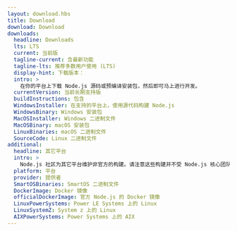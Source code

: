 ```yaml
---
layout: download.hbs
title: Download
download: Download
downloads:
  headline: Downloads
  lts: LTS
  current: 当前版
  tagline-current: 含最新功能
  tagline-lts: 推荐多数用户使用 (LTS)
  display-hint: 下载版本：
  intro: >
    在你的平台上下载 Node.js 源码或预编译安装包，然后即可马上进行开发。
  currentVersion: 当前长期支持版
  buildInstructions: 包含
  WindowsInstaller: 在支持的平台上，使用源代码构建 Node.js
  WindowsBinary: Windows 安装包
  MacOSInstaller: Windows 二进制文件
  MacOSBinary: macOS 安装包
  LinuxBinaries: macOS 二进制文件
  SourceCode: Linux 二进制文件
additional:
  headline: 其它平台
  intro: >
    Node.js 社区为其它平台维护非官方的构建。请注意这些构建并不受 Node.js 核心团队技术支持，且可能尚未跟 Node.js 的最新发布版保持一致。
  platform: 平台
  provider: 提供者
  SmartOSBinaries: SmartOS 二进制文件
  DockerImage: Docker 镜像
  officialDockerImage: 官方 Node.js 的 Docker 镜像
  LinuxPowerSystems: Power LE Systems 上的 Linux
  LinuxSystemZ: System z 上的 Linux
  AIXPowerSystems: Power Systems 上的 AIX
---
```


